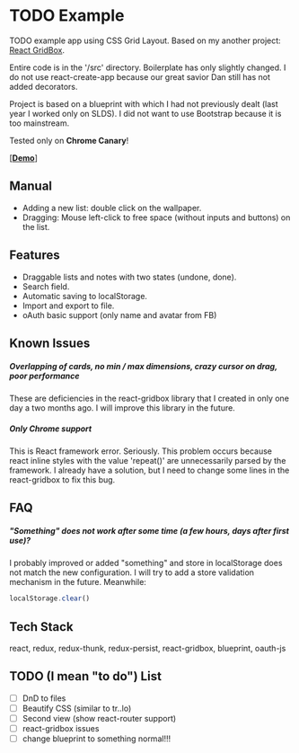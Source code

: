 # TODO Example

TODO example app using CSS Grid Layout. Based on my another project: [React GridBox](https://github.com/ku8ar/react-gridbox).

Entire code is in the '/src' directory. Boilerplate has only slightly changed. I do not use react-create-app because our great savior Dan still has not added decorators.

Project is based on a blueprint with which I had not previously dealt (last year I worked only on SLDS). I did not want to use Bootstrap because it is too mainstream.

Tested only on **Chrome Canary**!

[**[Demo](https://ku8ar.github.io/todo)**]

## Manual
* Adding a new list: double click on the wallpaper.
* Dragging: Mouse left-click to free space (without inputs and buttons) on the list.

## Features
* Draggable lists and notes with two states (undone, done).
* Search field.
* Automatic saving to localStorage.
* Import and export to file.
* oAuth basic support (only name and avatar from FB)

## Known Issues
##### Overlapping of cards, no min / max dimensions, crazy cursor on drag, poor performance
These are deficiencies in the react-gridbox library that I created in only one day a two months ago. I will improve this library in the future.
##### Only Chrome support
This is React framework error. Seriously. This problem occurs because react inline styles with the value 'repeat()' are unnecessarily parsed by the framework. I already have a solution, but I need to change some lines in the react-gridbox to fix this bug.

## FAQ
##### "Something" does not work after some time (a few hours, days after first use)?
I probably improved or added "something" and store in localStorage does not match the new configuration.
I will try to add a store validation mechanism in the future. Meanwhile:
```js
localStorage.clear()
```

## Tech Stack
react, redux, redux-thunk, redux-persist, react-gridbox, blueprint, oauth-js

## TODO (I mean "to do") List
- [ ] DnD to files
- [ ] Beautify CSS (similar to tr..lo)
- [ ] Second view (show react-router support)
- [ ] react-gridbox issues
- [ ] change blueprint to something normal!!!
